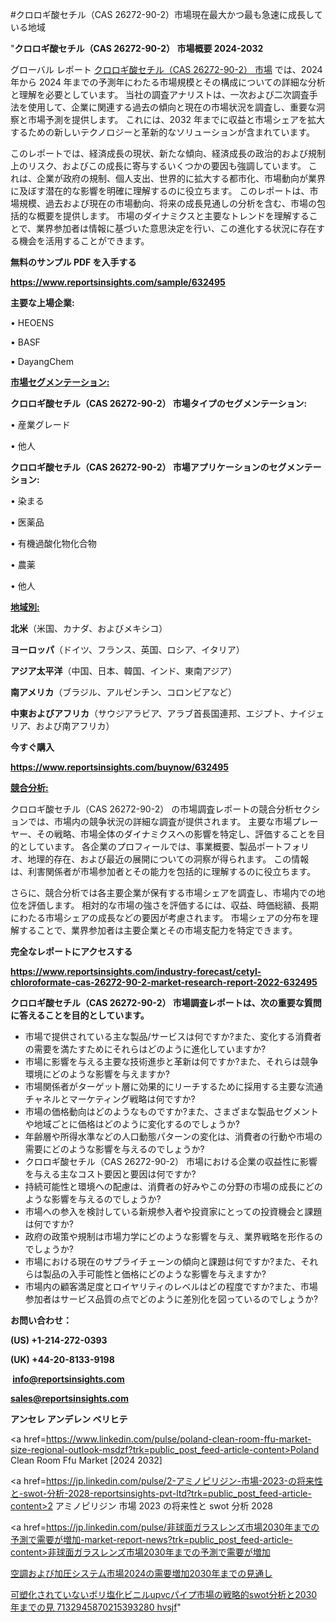 #クロロギ酸セチル（CAS 26272-90-2）市場現在最大かつ最も急速に成長している地域

"<strong>クロロギ酸セチル（CAS 26272-90-2） 市場概要 2024-2032</strong>

グローバル レポート <a href=https://www.reportsinsights.com/sample/632495>クロロギ酸セチル（CAS 26272-90-2） 市場</a> では、2024 年から 2024 年までの予測年にわたる市場規模とその構成についての詳細な分析と理解を必要としています。 当社の調査アナリストは、一次および二次調査手法を使用して、企業に関連する過去の傾向と現在の市場状況を調査し、重要な洞察と市場予測を提供します。 これには、2032 年までに収益と市場シェアを拡大​​するための新しいテクノロジーと革新的なソリューションが含まれています。

このレポートでは、経済成長の現状、新たな傾向、経済成長の政治的および規制上のリスク、およびこの成長に寄与するいくつかの要因も強調しています。 これは、企業が政府の規制、個人支出、世界的に拡大する都市化、市場動向が業界に及ぼす潜在的な影響を明確に理解するのに役立ちます。 このレポートは、市場規模、過去および現在の市場動向、将来の成長見通しの分析を含む、市場の包括的な概要を提供します。 市場のダイナミクスと主要なトレンドを理解することで、業界参加者は情報に基づいた意思決定を行い、この進化する状況に存在する機会を活用することができます。

<strong><b>無料のサンプル PDF を入手する</b></strong>

<a href=https://www.reportsinsights.com/sample/632495><strong><u>https://www.reportsinsights.com/sample/632495</u></strong></a>

<strong>主要な上場企業:</strong>

• HEOENS

• BASF

• DayangChem

<strong><u>市場セグメンテーション</u></strong><strong><u>:</u></strong>

<strong>クロロギ酸セチル（CAS 26272-90-2） 市場タイプのセグメンテーション:</strong>

• 産業グレード

• 他人

<strong>クロロギ酸セチル（CAS 26272-90-2） 市場アプリケーションのセグメンテーション:</strong>

• 染まる

• 医薬品

• 有機過酸化物化合物

• 農薬

• 他人

<strong><u>地域別</u></strong><strong><u>:</u></strong>

<strong>北米</strong>（米国、カナダ、およびメキシコ）

<strong>ヨーロッパ</strong>（ドイツ、フランス、英国、ロシア、イタリア）

<strong>アジア太平洋</strong>（中国、日本、韓国、インド、東南アジア）

<strong>南アメリカ</strong>（ブラジル、アルゼンチン、コロンビアなど）

<strong>中東およびアフリカ</strong>（サウジアラビア、アラブ首長国連邦、エジプト、ナイジェリア、および南アフリカ）

<strong>今すぐ購入</strong>

<a href=https://www.reportsinsights.com/buynow/632495><strong><u>https://www.reportsinsights.com/buynow/632495</u></strong></a>

<strong><u>競合分析:</u></strong>

クロロギ酸セチル（CAS 26272-90-2） の市場調査レポートの競合分析セクションでは、市場内の競争状況の詳細な調査が提供されます。 主要な市場プレーヤー、その戦略、市場全体のダイナミクスへの影響を特定し、評価することを目的としています。 各企業のプロフィールでは、事業概要、製品ポートフォリオ、地理的存在、および最近の展開についての洞察が得られます。 この情報は、利害関係者が市場参加者とその能力を包括的に理解するのに役立ちます。

さらに、競合分析では各主要企業が保有する市場シェアを調査し、市場内での地位を評価します。 相対的な市場の強さを評価するには、収益、時価総額、長期にわたる市場シェアの成長などの要因が考慮されます。 市場シェアの分布を理解することで、業界参加者は主要企業とその市場支配力を特定できます。

<strong>完全なレポートにアクセスする</strong>

<a href=https://www.reportsinsights.com/industry-forecast/cetyl-chloroformate-cas-26272-90-2-market-research-report-2022-632495><strong><u><b>https://www.reportsinsights.com/industry-forecast/cetyl-chloroformate-cas-26272-90-2-market-research-report-2022-632495</b></u></strong></a>

<strong><b>クロロギ酸セチル（CAS 26272-90-2） 市場調査レポートは、次の重要な質問に答えることを目的としています。</b></strong>
<ul>
  <li>市場で提供されている主な製品/サービスは何ですか?また、変化する消費者の需要を満たすためにそれらはどのように進化していますか?</li>
  <li>市場に影響を与える主要な技術進歩と革新は何ですか?また、それらは競争環境にどのような影響を与えますか?</li>
  <li>市場関係者がターゲット層に効果的にリーチするために採用する主要な流通チャネルとマーケティング戦略は何ですか?</li>
  <li>市場の価格動向はどのようなものですか?また、さまざまな製品セグメントや地域ごとに価格はどのように変化するのでしょうか?</li>
  <li>年齢層や所得水準などの人口動態パターンの変化は、消費者の行動や市場の需要にどのような影響を与えるのでしょうか?</li>
  <li>クロロギ酸セチル（CAS 26272-90-2） 市場における企業の収益性に影響を与える主なコスト要因と要因は何ですか?</li>
  <li>持続可能性と環境への配慮は、消費者の好みやこの分野の市場の成長にどのような影響を与えるのでしょうか?</li>
  <li>市場への参入を検討している新規参入者や投資家にとっての投資機会と課題は何ですか?</li>
  <li>政府の政策や規制は市場力学にどのような影響を与え、業界戦略を形作るのでしょうか?</li>
  <li>市場における現在のサプライチェーンの傾向と課題は何ですか?また、それらは製品の入手可能性と価格にどのような影響を与えますか?</li>
  <li>市場内の顧客満足度とロイヤリティのレベルはどの程度ですか?また、市場参加者はサービス品質の点でどのように差別化を図っているのでしょうか?</li>
</ul>
<strong>お問い合わせ：</strong>

<strong>(US) +1-214-272-0393</strong>

<strong>(UK) +44-20-8133-9198</strong>

<strong> </strong><a href=info@reportsinsights.com><strong><u>info@reportsinsights.com</u></strong></a>

<a href=sales@reportsinsights.com><strong><u>sales@reportsinsights.com</u></strong></a>

<strong>アンセレ アンデレン ベリヒテ</strong>

<a href=https://www.linkedin.com/pulse/poland-clean-room-ffu-market-size-regional-outlook-msdzf?trk=public_post_feed-article-content>Poland Clean Room Ffu Market [2024 2032]</a>

<a href=https://jp.linkedin.com/pulse/2-アミノピリジン-市場-2023-の将来性と-swot-分析-2028-reportsinsights-pvt-ltd?trk=public_post_feed-article-content>2 アミノピリジン 市場 2023 の将来性と swot 分析 2028</a>

<a href=https://jp.linkedin.com/pulse/非球面ガラスレンズ市場2030年までの予測で需要が増加-market-report-news?trk=public_post_feed-article-content>非球面ガラスレンズ市場2030年までの予測で需要が増加</a>

<a href=https://www.linkedin.com/pulse/空調および加圧システム市場2024の需要増加2030年までの見通し-reports-insights-expert-zeahf/>空調および加圧システム市場2024の需要増加2030年までの見通し</a>

<a href=https://www.linkedin.com/pulse/可塑化されていないポリ塩化ビニルupvcパイプ市場の戦略的swot分析と2030年までの見-7132945870215393280-hvsjf/>可塑化されていないポリ塩化ビニルupvcパイプ市場の戦略的swot分析と2030年までの見 7132945870215393280 hvsjf</a>"
